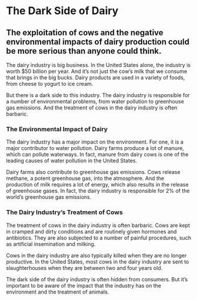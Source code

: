 # The Dark Side of Dairy

## The exploitation of cows and the negative environmental impacts of dairy production could be more serious than anyone could think.

 The dairy industry is big business. In the United States alone, the industry is worth $50 billion per year. And it’s not just the cow’s milk that we consume that brings in the big bucks. Dairy products are used in a variety of foods, from cheese to yogurt to ice cream.

But there is a dark side to this industry. The dairy industry is responsible for a number of environmental problems, from water pollution to greenhouse gas emissions. And the treatment of cows in the dairy industry is often barbaric.

### The Environmental Impact of Dairy

The dairy industry has a major impact on the environment. For one, it is a major contributor to water pollution. Dairy farms produce a lot of manure, which can pollute waterways. In fact, manure from dairy cows is one of the leading causes of water pollution in the United States.

Dairy farms also contribute to greenhouse gas emissions. Cows release methane, a potent greenhouse gas, into the atmosphere. And the production of milk requires a lot of energy, which also results in the release of greenhouse gases. In fact, the dairy industry is responsible for 2% of the world’s greenhouse gas emissions.

### The Dairy Industry’s Treatment of Cows

The treatment of cows in the dairy industry is often barbaric. Cows are kept in cramped and dirty conditions and are routinely given hormones and antibiotics. They are also subjected to a number of painful procedures, such as artificial insemination and milking.

Cows in the dairy industry are also typically killed when they are no longer productive. In the United States, most cows in the dairy industry are sent to slaughterhouses when they are between two and four years old.

The dark side of the dairy industry is often hidden from consumers. But it’s important to be aware of the impact that the industry has on the environment and the treatment of animals.